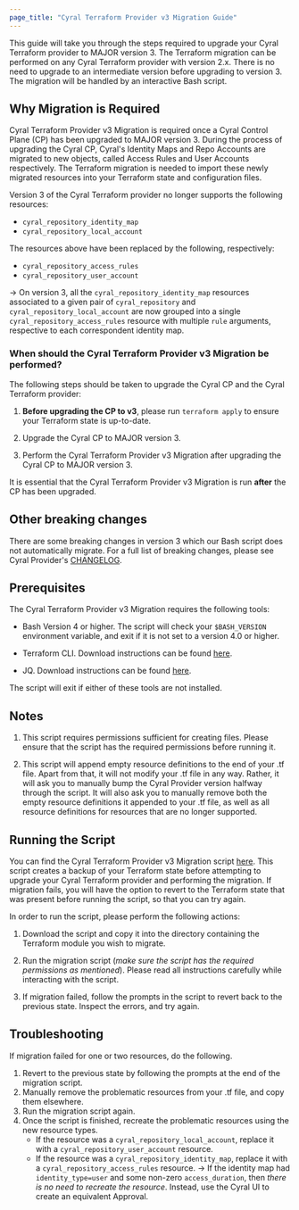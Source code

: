```yaml
---
page_title: "Cyral Terraform Provider v3 Migration Guide"
---
```


This guide will take you through the steps required to upgrade your Cyral Terraform provider
to MAJOR version 3. The Terraform migration can be performed on any Cyral Terraform provider with
version 2.x. There is no need to upgrade to an intermediate version before upgrading to version 3.
The migration will be handled by an interactive Bash script.

## Why Migration is Required

Cyral Terraform Provider v3 Migration is required once a Cyral Control Plane (CP) has been upgraded to MAJOR version 3. During the process of upgrading the Cyral CP, Cyral's Identity Maps and Repo Accounts
are migrated to new objects, called Access Rules and User Accounts respectively. The Terraform migration is
needed to import these newly migrated resources into your Terraform state and configuration files.

Version 3 of the Cyral Terraform provider no longer supports the following resources:

- `cyral_repository_identity_map`
- `cyral_repository_local_account`

The resources above have been replaced by the following, respectively:

- `cyral_repository_access_rules`
- `cyral_repository_user_account`

-> On version 3, all the `cyral_repository_identity_map` resources associated to a given pair of `cyral_repository` and `cyral_repository_local_account` are now grouped into a single `cyral_repository_access_rules` resource with multiple `rule` arguments, respective to each correspondent identity map.

### When should the Cyral Terraform Provider v3 Migration be performed?

The following steps should be taken to upgrade the Cyral CP and the Cyral Terraform provider:

1. **Before upgrading the CP to v3**, please run `terraform apply` to ensure your Terraform state is up-to-date.

2. Upgrade the Cyral CP to MAJOR version 3.

3. Perform the Cyral Terraform Provider v3 Migration after upgrading the Cyral CP to MAJOR version 3.

It is essential that the Cyral Terraform Provider v3 Migration is run **after** the CP has been upgraded.

## Other breaking changes

There are some breaking changes in version 3 which our Bash script does not
automatically migrate. For a full list of breaking changes, please see Cyral
Provider's
[CHANGELOG](https://github.com/cyralinc/terraform-provider-cyral/blob/main/CHANGELOG.md).

## Prerequisites

The Cyral Terraform Provider v3 Migration requires the following tools:

- Bash Version 4 or higher. The script will check your `$BASH_VERSION` environment variable, and exit if it is not set to a version 4.0 or higher.

- Terraform CLI. Download instructions can be found [here](https://learn.hashicorp.com/tutorials/terraform/install-cli).

- JQ. Download instructions can be found [here](https://stedolan.github.io/jq/download/).

The script will exit if either of these tools are not installed.

## Notes

1. This script requires permissions sufficient for creating files. Please ensure that the script has the required permissions before running it.

2. This script will append empty resource definitions to the end of your .tf file. Apart from that, it will not modify your .tf file in any way.
   Rather, it will ask you to manually bump the Cyral Provider version halfway through the script. It will also ask you to manually remove both
   the empty resource definitions it appended to your .tf file, as well as all resource definitions for resources that are no longer supported.

## Running the Script

You can find the Cyral Terraform Provider v3 Migration script [here](https://github.com/cyralinc/terraform-provider-cyral/tree/main/scripts/3.0-migration.sh). This script creates a backup of your Terraform state before attempting to upgrade your Cyral Terraform provider and performing the migration. If migration fails, you will have the option to revert to the Terraform state that was present before running the script, so that you can try again.

In order to run the script, please perform the following actions:

1.  Download the script and copy it into the directory containing the Terraform module you wish to migrate.

2.  Run the migration script (_make sure the script has the required permissions as mentioned_). Please read all instructions carefully while interacting with the script.

3.  If migration failed, follow the prompts in the script to revert back to the previous state. Inspect the errors, and try again.

## Troubleshooting

If migration failed for one or two resources, do the following.

1.  Revert to the previous state by following the prompts at the end of the migration script.
2.  Manually remove the problematic resources from your .tf file, and copy them elsewhere.
3.  Run the migration script again.
4.  Once the script is finished, recreate the problematic resources using the new resource types.
    - If the resource was a `cyral_repository_local_account`, replace it with a `cyral_repository_user_account` resource.
    - If the resource was a `cyral_repository_identity_map`, replace it with a `cyral_repository_access_rules` resource.
      -> If the identity map had `identity_type=user` and some non-zero `access_duration`, then
      _there is no need to recreate the resource_. Instead, use the Cyral UI to create an equivalent Approval.
